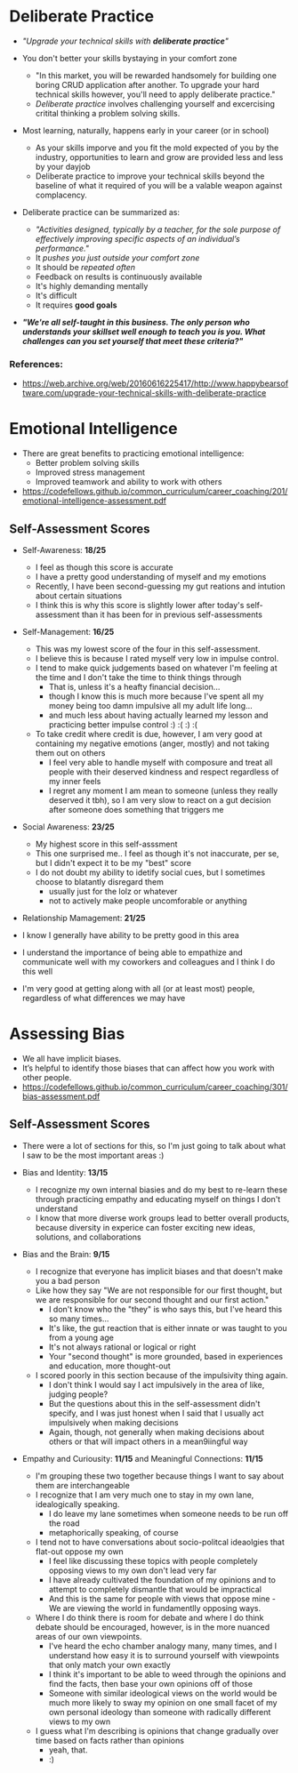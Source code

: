 # Deliberate Practice
* *"Upgrade your technical skills with ***deliberate practice***"*
* You don't better your skills bystaying in your comfort zone
  * "In this market, you will be rewarded handsomely for building one boring CRUD application after another. To upgrade your hard technical skills however, you'll need to apply deliberate practice."
  * *Deliberate practice* involves challenging yourself and excercising critital thinking a problem solving skills.
* Most learning, naturally, happens early in your career (or in school)
  * As your skills imporve and you fit the mold expected of you by the industry, opportunities to learn and grow are provided less and less by your dayjob
  * Deliberate practice to improve your technical skills beyond the baseline of what it required of you will be a valable weapon against complacency.
  
* Deliberate practice can be summarized as:
  * *"Activities designed, typically by a teacher, for the sole purpose of effectively improving specific aspects of an individual’s performance."*
  * It *pushes you just outside your comfort zone*
  * It should be *repeated often*
  * Feedback on results is continuously available
  * It's highly demanding mentally
  * It's difficult
  * It requires **good goals**
  
* ***"We're all self-taught in this business. The only person who understands your skillset well enough to teach you is you. What challenges can you set yourself that meet these criteria?"***

### References:
* <https://web.archive.org/web/20160616225417/http://www.happybearsoftware.com/upgrade-your-technical-skills-with-deliberate-practice>

# Emotional Intelligence
* There are great benefits to practicing emotional intelligence:
  * Better problem solving skills
  * Improved stress management
  * Improved teamwork and ability to work with others
* <https://codefellows.github.io/common_curriculum/career_coaching/201/emotional-intelligence-assessment.pdf>

## Self-Assessment Scores
* Self-Awareness: **18/25**
  * I feel as though this score is accurate
  * I have a pretty good understanding of myself and my emotions
  * Recently, I have been second-guessing my gut reations and intution about certain situations
  * I think this is why this score is slightly lower after today's self-assessment than it has been for in previous self-assessments

* Self-Management: **16/25**
  * This was my lowest score of the four in this self-assessment.
  * I believe this is because I rated myself very low in impulse control.
  * I tend to make quick judgements based on whatever I'm feeling at the time and I don't take the time to think things through
    * That is, unless it's a heafty financial decision...
    * though I know this is much more because I've spent all my money being too damn impulsive all my adult life long...
    * and much less about having actually learned my lesson and practicing better impulse control :) :( :) :(
  * To take credit where credit is due, however, I am very good at containing my negative emotions (anger, mostly) and not taking them out on others
    * I feel very able to handle myself with composure and treat all people with their deserved kindness and respect regardless of my inner feels
    * I regret any moment I am mean to someone (unless they really deserved it tbh), so I am very slow to react on a gut decision after someone does something that triggers me
  
* Social Awareness: **23/25**
  * My highest score in this self-asssment
  * This one surprised me.. I feel as though it's not inaccurate, per se, but I didn't expect it to be my "best" score
  * I do not doubt my ability to idetify social cues, but I sometimes choose to blatantly disregard them
    * usually just for the lolz or whatever
    * not to actively make people uncomforable or anything

* Relationship Mamagement: **21/25**
* I know I generally have ability to be pretty good in this area
* I understand the importance of being able to empathize and communicate well with my coworkers and colleagues and I think I do this well
* I'm very good at getting along with all (or at least most) people, regardless of what differences we may have

# Assessing Bias
* We all have implicit biases. 
* It’s helpful to identify those biases that can affect how you work with other people.
* <https://codefellows.github.io/common_curriculum/career_coaching/301/bias-assessment.pdf>

## Self-Assessment Scores
* There were a lot of sections for this, so I'm just going to talk about what I saw to be the most important areas :)

* Bias and Identity: **13/15**
  * I recognize my own internal biasies and do my best to re-learn these through practicing empathy and educating myself on things I don't understand
  * I know that more diverse work groups lead to better overall products, because diversity in experice can foster exciting new ideas, solutions, and collaborations

* Bias and the Brain: **9/15**
  * I recognize that everyone has implicit biases and that doesn't make you a bad person
  * Like how they say "We are not responsible for our first thought, but we are responsible for our second thought and our first action."
    * I don't know who the "they" is who says this, but I've heard this so many times...
    * It's like, the gut reaction that is either innate or was taught to you from a young age
    * It's not always rational or logical or right
    * Your "second thought" is more grounded, based in experiences and education, more thought-out
  * I scored poorly in this section because of the impulsivity thing again.
     * I don't think I would say I act impulsively in the area of like, judging people? 
     * But the questions about this in the self-assessment didn't specify, and I was just honest when I said that I usually act impulsively when making decisions
     * Again, though, not generally when making decisions about others or that will impact others in a mean9iingful way

* Empathy and Curiousity: **11/15** and Meaningful Connections: **11/15**
  * I'm grouping these two together because things I want to say about them are interchangeable
  * I recognize that I am very much one to stay in my own lane, idealogically speaking.
    * I do leave my lane sometimes when someone needs to be run off the road
    * metaphorically speaking, of course
  * I tend not to have conversations about socio-politcal ideaolgies that flat-out oppose my own
    * I feel like discussing these topics with people completely opposing views to my own don't lead very far
    * I have already cultivated the foundation of my opinions and to attempt to completely dismantle that would be impractical
    * And this is the same for people with views that oppose mine - We are viewing the world in fundamentlly opposing ways.
  * Where I do think there is room for debate and where I do think debate should be encouraged, however, is in the more nuanced areas of our own viewpoints.
    * I've heard the echo chamber analogy many, many times, and I understand how easy it is to surround yourself with viewpoints that only match your own exactly
    * I think it's important to be able to weed through the opinions and find the facts, then base your own opinions off of those
    * Someone with similar ideological views on the world would be much more likely to sway my opinion on one small facet of my own personal ideology than someone with radically different views to my own
  * I guess what I'm describing is opinions that change gradually over time based on facts rather than opinions
    * yeah, that.
    * :)
